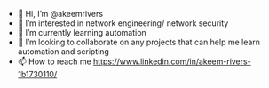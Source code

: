 - 👋 Hi, I’m @akeemrivers
- 👀 I’m interested in network engineering/ network security
- 🌱 I’m currently learning automation
- 💞️ I’m looking to collaborate on any projects that can help me learn automation and scripting 
- 📫 How to reach me https://www.linkedin.com/in/akeem-rivers-1b1730110/

<!---
akeemrivers/akeemrivers is a ✨ special ✨ repository because its `README.md` (this file) appears on your GitHub profile.
You can click the Preview link to take a look at your changes.
--->

